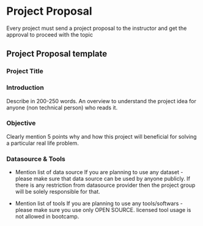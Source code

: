 # Project Proposal
Every project must send a project proposal to the instructor and get the approval to proceed with the topic

## Project Proposal template

### Project Title

### Introduction
Describe in 200-250 words. An overview to understand the project idea for anyone (non technical person) who reads it.

### Objective
Clearly mention 5 points why and how this project will beneficial for solving a particular real life problem.


### Datasource & Tools

- Mention list of data source 
If you are planning to use any dataset - please make sure that data source can be used by anyone publicly. If there is any restriction from datasource provider then the project group will be solely responsible for that. 

- Mention list of tools
If you are planning to use any tools/softwars - please make sure you use only OPEN SOURCE. licensed tool usage is not allowed in bootcamp. 





